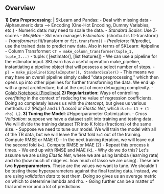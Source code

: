 ## Overview
**1) Data Preprocessing**: | SkLearn and Pandas: 
	- Deal with missing data 
	- Alphanumeric data --> Encoding (One-Hot Encoding, Dummy Variables, etc.)
	- Numeric data: may need to scale the data. 
		- *Standard Scaler*: Use Z-scores 
		- *Min/Max*
	- SkLearn manages *Estimators*: (shortcut is fit-transform)
		- *Transformers*: fit/transform or `fit.transform()`
		- *Predictors*: fit/predict, use the trained data to predict new data.
	Also in terms of SKLearn: #pipeline
		- Column Transformer: `CT = make_column_transformer(tuple_1, tuple_2...)`
		- tuple: ( [estimator], [list features])
			- We can use a pipeline for the estimator input. SKLearn has a useful operation make_pipeline, instantiating a pipeline object that will possess a select number of steps. 
			- `pl = make_pipeline(SimpleImputer(), StandardScaler()`
			- This means we may have an overall pipeline simply called "data preprocessing," which then opens up into other pipelines for further transforming the data. We end up with a great architecture, but at the cost of more debugging complexity.
	- [Colab Notebook (Pipelines)](https://gist.github.com/eitellauria/b3ad40e871ba13643de353f20cf4a582)
**2) Regularization**: Ways of controlling *overfitting* in the context of reducing the value of regression coefficients. Doing so completely leaves us with the *intercept*, but gives us various methods:
*L2 (Ridge)* and *L1 (Lasso)* or *Elastic Net*, which is `rho L1 + (1-rho) L2`.
**3) Tuning the Model**: #Hyperparameter Optimization. 
	- *Cross Validation*: suppose we have a dataset split into training and testing data. We will divide the training dataset TR into K folds (fractions) of the same size. 
		- Suppose we need to tune our model. We will train the model with all of the TR data, but we will leave the first fold `k=1` out of the training. Compute RMSE or MAE (1)
		- In the next training iteration, we will leave out the second fold `k=2`. Compute RMSE or MAE (2)
		- Repeat this process `k` times. 
		- We end up with RMSE and MAE (k). 
	- Why do we do this? Let's assume we are using *Elastic Net*, where we are using lambda (learning rate) and rho (how much of ridge vs. how much of lasso we are using). These are two **hyperparameters**. These are the values we want to tune. We shouldn't be testing these hyperparameters against the final testing data. Instead, we are using *validation data* to test them. Doing so gives us an average metric on which to determine lambda and rho. 
	- Going further can be a matter of trial and error and a lot of predictions 